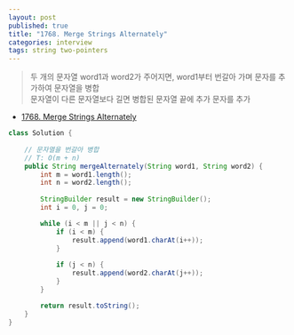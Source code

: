 ```yaml
---
layout: post
published: true
title: "1768. Merge Strings Alternately"
categories: interview
tags: string two-pointers
---
```


> 두 개의 문자열 word1과 word2가 주어지면, word1부터 번갈아 가며 문자를 추가하여 문자열을 병합  
> 문자열이 다른 문자열보다 길면 병합된 문자열 끝에 추가 문자를 추가

- [1768. Merge Strings Alternately](https://leetcode.com/problems/merge-strings-alternately/)

```java
class Solution {
    
    // 문자열을 번갈아 병합
    // T: O(m + n)
    public String mergeAlternately(String word1, String word2) {
        int m = word1.length();
        int n = word2.length();
        
        StringBuilder result = new StringBuilder();
        int i = 0, j = 0;

        while (i < m || j < n) {
            if (i < m) {
                result.append(word1.charAt(i++));
            }
            
            if (j < n) {
                result.append(word2.charAt(j++));
            }
        }

        return result.toString();
    }
}
```